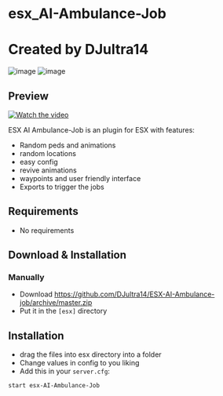 # esx_AI-Ambulance-Job
# Created by DJultra14

![image](https://user-images.githubusercontent.com/66312259/161337217-f312b980-fcb4-489d-8a13-f22cf00958d3.png)
![image](https://user-images.githubusercontent.com/66312259/161337347-9cf437cd-617b-4d11-9140-b7caf858cfc3.png)
## Preview
[![Watch the video](https://user-images.githubusercontent.com/66312259/161338119-58710bf7-1fec-48f4-9235-4335bdd13ff4.png)](https://streamable.com/hex3zs)

ESX AI Ambulance-Job is an plugin for ESX with features:

- Random peds and animations
- random locations
- easy config
- revive animations
- waypoints and user friendly interface
- Exports to trigger the jobs

## Requirements

   - No requirements



## Download & Installation

### Manually
- Download https://github.com/DJultra14/ESX-AI-Ambulance-job/archive/master.zip
- Put it in the `[esx]` directory

## Installation
- drag the files into esx directory into a folder
- Change values in config to you liking
- Add this in your `server.cfg`:

```
start esx-AI-Ambulance-Job
```









